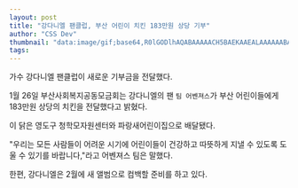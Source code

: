 ```yaml
---
layout: post
title: "강다니엘 팬클럽, 부산 어린이 치킨 183만원 상당 기부"
author: "CSS Dev"
thumbnail: "data:image/gif;base64,R0lGODlhAQABAAAAACH5BAEKAAEALAAAAAABAAEAAAICTAEAOw=="
tags: 
---
```



가수 강다니엘 팬클럽이 새로운 기부금을 전달했다.

1월 26일 부산사회복지공동모금회는 강다니엘의 팬 `팀 어벤져스`가 부산 어린이들에게 183만원 상당의 치킨을 전달했다고 밝혔다.

이 닭은 영도구 청학모자원센터와 파랑새어린이집으로 배달됐다.

"우리는 모든 사람들이 어려운 시기에 어린이들이 건강하고 따뜻하게 지낼 수 있도록 도울 수 있기를 바랍니다,"라고 어벤져스 팀은 말했다.

한편, 강다니엘은 2월에 새 앨범으로 컴백할 준비를 하고 있다.